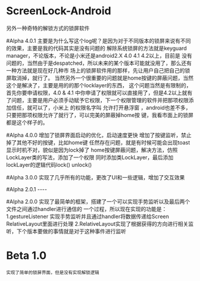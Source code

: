 ScreenLock-Android
==================

另外一种奇特的解锁方式的锁屏软件

#Alpha 4.0.1
    主要是为什么写这个log呢？是因为对于不同版本的锁屏来说有不同的效果，主要是我的代码其实是没有问题的
    解除系统锁屏的方法就是keyguard manager，不论版本，不论是小米还是android2.X 4.0 4.1 4.2以上，目前是
    没有问题的，当然由于是despatched，所以未来的某个版本可能就没用了，那么还有一种方法就是现在好几种市
    场上的锁屏软件用的那样，先让用户自己把自己的锁屏取消掉，就行了。
    当然另外一个很重要的问题就是home按键的屏蔽问题，当然这个是解决了，主要是用的的那个locklayer的东西，
    这个问题当然是有限制的，首先你要申请权限，4.0 & 4.1 中你申请了权限就可以直接用了，但是4.2以上就有
    了问题，主要是用户必须手动赋予它权限，下一个权限管理的软件并把那项权限添加信任，就可以了，小米上
    的权限名字叫 允许打开悬浮窗 ，android也差不多，只要把那项权限允许了就行了，可以完美的屏蔽掉home按
    键，我看市面上的锁屏都是这个样子的。

#Alpha 4.0.0
    增加了锁屏界面启动的优化，启动速度更快
    增加了按键监听，禁止掉了其他不好的按键，比如home键
    任然存在问题，就是有时候可能会出现toast显示时机不对，貌似是因为lock掉了
    home按键屏蔽问题，解决方法，仿照LockLayer类的写法，添加了一个权限
    <uses-permission android:name="android.permission.SYSTEM_ALERT_WINDOW" />
    同时添加类LockLayer，最后添加lockLayer的逻辑代码lock() unlock()

#Alpha 3.0.0
    实现了几乎所有的功能，更改了UI和一些逻辑，增加了交互效果

#Alpha 2.0.1
    ----

#Alpha 2.0.0
    实现了最简单的框架，搭建了一个可以实现手势监听以及最后两个文件之间通过handler进行通信的
    一个过程，所以现在实现的功能是：
    1.gestureListener 实现手势监听并且通过handler将数据传递给Screen RelativeLayout里面进行处理
    2.RelativeLayout实现了根据获得的方向进行相关监听，下个版本要做的事情就是对于这种事件进行监听

# Beta 1.0
    实现了简单的锁屏界面，但是没有实现解锁逻辑
